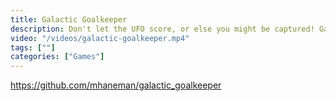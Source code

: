 ```yaml
---
title: Galactic Goalkeeper
description: Don't let the UFO score, or else you might be captured! Game created in the Godot Engine. 
video: "/videos/galactic-goalkeeper.mp4"
tags: [""]
categories: ["Games"]
---
```


https://github.com/mhaneman/galactic_goalkeeper
